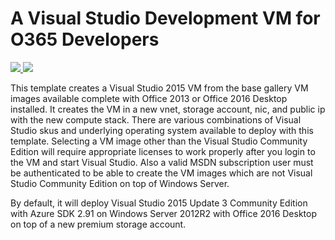 # A Visual Studio Development VM for O365 Developers

<a href="https://portal.azure.com/#create/Microsoft.Template/uri/https%3A%2F%2Fraw.githubusercontent.com%2FAzure%2Fazure-quickstart-templates%2Fmaster%2Fvisual-studio-dev-vm-O365%2Fazuredeploy.json" target="_blank">
    <img src="http://azuredeploy.net/deploybutton.png"/>
</a>
<a href="http://armviz.io/#/?load=https%3A%2F%2Fraw.githubusercontent.com%2FAzure%2Fazure-quickstart-templates%2Fmaster%2Fvisual-studio-dev-vm-O365%2Fazuredeploy.json" target="_blank">
    <img src="http://armviz.io/visualizebutton.png"/>
</a>

This template creates a Visual Studio 2015 VM from the base gallery VM images available complete with Office 2013 or Office 2016 Desktop installed.  It creates the VM in a new vnet, storage account, nic, and public ip with the new compute stack. There are various combinations of Visual Studio skus and underlying operating system available to deploy with this template.  Selecting a VM image other than the Visual Studio Community Edition will require appropriate licenses to work properly after you login to the VM and start Visual Studio. Also a valid MSDN subscription user must be authenticated to be able to create the VM images which are not Visual Studio Community Edition on top of Windows Server.

By default, it will deploy Visual Studio 2015 Update 3 Community Edition with Azure SDK 2.91 on Windows Server 2012R2 with Office 2016 Desktop on top of a new premium storage account.